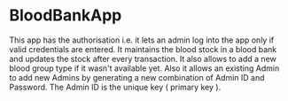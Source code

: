 # BloodBankApp
This app has the authorisation i.e. it lets an admin log into the app only if valid credentials are entered. It maintains the blood stock in a blood bank and updates the stock after every transaction. It also allows to add a new blood group type if it wasn't available yet. Also it allows an existing Admin to add new Admins by generating a new combination of Admin ID and Password. The Admin ID is the unique key ( primary key ).
